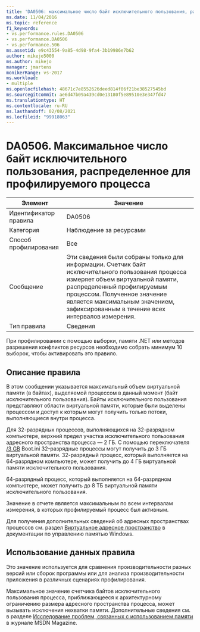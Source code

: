 ```yaml
---
title: 'DA0506: максимальное число байт исключительного пользования, распределенное для профилируемого процесса | Документация Майкрософт'
ms.date: 11/04/2016
ms.topic: reference
f1_keywords:
- vs.performance.rules.DA0506
- vs.performance.DA0506
- vs.performance.506
ms.assetid: e9c43554-9a85-4d98-9fa4-3b19986e7b62
author: mikejo5000
ms.author: mikejo
manager: jmartens
monikerRange: vs-2017
ms.workload:
- multiple
ms.openlocfilehash: 48671c7e8552626deed814f06f21be38527545bd
ms.sourcegitcommit: ae6d47b09a439cd0e13180f5e89510e3e347fd47
ms.translationtype: HT
ms.contentlocale: ru-RU
ms.lasthandoff: 02/08/2021
ms.locfileid: "99918063"
---
```

# <a name="da0506-maximum-private-bytes-allocated-for-the-process-being-profiled"></a>DA0506. Максимальное число байт исключительного пользования, распределенное для профилируемого процесса

|Элемент|Значение|
|-|-|
|Идентификатор правила|DA0506|
|Категория|Наблюдение за ресурсами|
|Способ профилирования|Все|
|Сообщение|Эти сведения были собраны только для информации. Счетчик байт исключительного пользования процесса измеряет объем виртуальной памяти, распределенный профилируемым процессом. Полученное значение является максимальным значением, зафиксированным в течение всех интервалов измерения.|
|Тип правила|Сведения|

 При профилировании с помощью выборки, памяти .NET или методов разрешения конфликтов ресурсов необходимо собрать минимум 10 выборок, чтобы активировать это правило.

## <a name="rule-description"></a>Описание правила
 В этом сообщении указывается максимальный объем виртуальной памяти (в байтах), выделяемой процессом в данный момент (байт исключительного пользования). Байты исключительного пользования представляют области виртуальной памяти, которые были выделены процессом и доступ к которым могут получить только потоки, выполняющиеся внутри процесса.

 Для 32-разрядных процессов, выполняющихся на 32-разрядном компьютере, верхний предел участка исключительного пользования адресного пространства процесса — 2 ГБ. С помощью переключателя [/3 GB](https://support.microsoft.com/help/833721/available-switch-options-for-the-windows-xp-and-the-windows-server-200) Boot.ini 32-разрядные процессы могут получить до 3 ГБ виртуальной памяти. 32-разрядный процесс, который выполняется на 64-разрядном компьютере, может получить до 4 ГБ виртуальной памяти исключительного пользования.

 64-разрядный процесс, который выполняется на 64-разрядном компьютере, может получить до 8 ТБ виртуальной памяти исключительного пользования.

 Значение в отчете является максимальным по всем интервалам измерения, в которых профилируемый процесс был активным.

 Для получения дополнительных сведений об адресных пространствах процессов см. раздел [Виртуальное адресное пространство](/windows/win32/memory/virtual-address-space) в документации по управлению памятью Windows.

## <a name="how-to-use-rule-data"></a>Использование данных правила
 Это значение используется для сравнения производительности разных версий или сборок программы или для анализа производительности приложения в различных сценариях профилирования.

 Максимальное значение счетчика байтов исключительного пользования процесса, приближающееся к архитектурному ограничению размера адресного пространства процесса, может вызывать исключения нехватки памяти. Дополнительные сведения см. в разделе [Исследование проблем, связанных с использованием памяти](/archive/msdn-magazine/2006/november/clr-inside-out-investigating-memory-issues) в журнале MSDN Magazine.